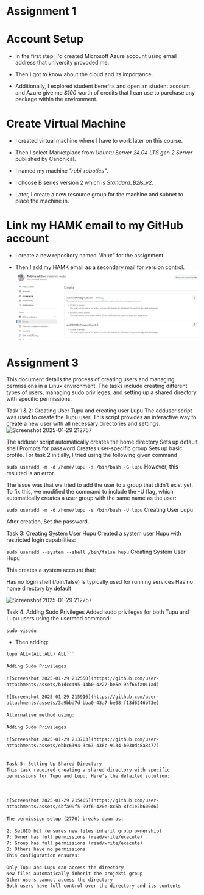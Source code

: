 # Assignment 1
# Account Setup
- In  the first step, I'd created Microsoft Azure account using email address that university provoded me.

- Then I got  to know about the cloud and its importance. 

- Additionally, I explored student benefits and open an student account and Azure give me *$100* worth of credits that I can use to purchase any package within the environment.


# Create Virtual Machine
- I created virtual machine where I have to work later on this course.

- Then I select Marketplace from *Ubuntu Server 24.04 LTS gen 2 Server* published by Canonical. 

- I named my machine *"rubi-robotics"*.

- I choose B series version 2 which is *Standard_B2ls_v2*.

- Later, I create a new resource group for the machine and subnet to place the machine in.

# Link my HAMK email to my GitHub account

- I create a new repository named *"linux"* for the assignment.

- Then I add my HAMK email as a secondary mail for version control.
![screenshot 1](image/Screenshot_22-1-2025_15321_github.com.jpeg)


# Assignment 3
This document details the process of creating users and managing permissions in a Linux environment. The tasks include creating different types of users, managing sudo privileges, and setting up a shared directory with specific permissions.

Task 1 & 2: Creating User Tupu and creating user Lupu
The adduser script was used to create the Tupu user. This script provides an interactive way to create a new user with all necessary directories and settings.
![Screenshot 2025-01-29 212757](https://github.com/user-attachments/assets/857340d1-313a-4d58-a7fa-85a98252bfc0)

The adduser script automatically creates the home directory
Sets up default shell
Prompts for password
Creates user-specific group
Sets up basic profile.
For task 2 initially, I tried using the following given command 

```sudo useradd -m -d /home/lupu -s /bin/bash -G lupu```
However, this resulted is an error.

The issue was that we tried to add the user to a group that didn't exist yet. To fix this, we modified the command to include the -U flag, which automatically creates a user group with the same name as the user:

```sudo useradd -m -d /home/lupu -s /bin/bash -U lupu```
Creating User Lupu

After creation, Set the password.

Task 3: Creating System User Hupu
Created a system user Hupu with restricted login capabilities:

```sudo useradd --system --shell /bin/false hupu```
Creating System User Hupu

This creates a system account that:

Has no login shell (/bin/false)
Is typically used for running services
Has no home directory by default

![Screenshot 2025-01-29 212757](https://github.com/user-attachments/assets/1ee9dc4d-6211-45d8-9f1e-373a0e9d194c)

Task 4: Adding Sudo Privileges
Added sudo privileges for both Tupu and Lupu users using the usermod command:

```sudo visodu```

- Then adding:

```tupu ALL=(ALL:ALL) ALL
lupu ALL=(ALL:ALL) ALL```

Adding Sudo Privileges

![Screenshot 2025-01-29 212550](https://github.com/user-attachments/assets/b1dcc495-14b0-4227-be5e-9af66fa011ad)

![Screenshot 2025-01-29 215916](https://github.com/user-attachments/assets/3a9bbd7d-bba0-43a7-be08-f13d6246b73e)

Alternative method using:

Adding Sudo Privileges

![Screenshot 2025-01-29 213703](https://github.com/user-attachments/assets/ebbc6394-3c63-436c-9134-b030dc8a8477)


Task 5: Setting Up Shared Directory
This task required creating a shared directory with specific permissions for Tupu and Lupu. Here's the detailed solution:



![Screenshot 2025-01-29 215405](https://github.com/user-attachments/assets/4bfa99f5-99f6-420e-8c5b-8fc1e2b600d6)

The permission setup (2770) breaks down as:

2: SetGID bit (ensures new files inherit group ownership)
7: Owner has full permissions (read/write/execute)
7: Group has full permissions (read/write/execute)
0: Others have no permissions
This configuration ensures:

Only Tupu and Lupu can access the directory
New files automatically inherit the projekti group
Other users cannot access the directory
Both users have full control over the directory and its contents
